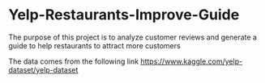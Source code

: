 # Yelp-Restaurants-Improve-Guide

The purpose of this project is to analyze customer reviews and generate a guide to help restaurants 
to attract more customers

The data comes from the following link
https://www.kaggle.com/yelp-dataset/yelp-dataset
